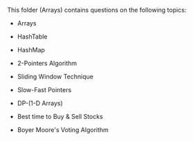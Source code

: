This folder (Arrays) contains questions on the following topics:

* Arrays

* HashTable

* HashMap

* 2-Pointers Algorithm
 
* Sliding Window Technique

* Slow-Fast Pointers

* DP-(1-D Arrays)

* Best time to Buy & Sell Stocks

* Boyer Moore's Voting Algorithm

